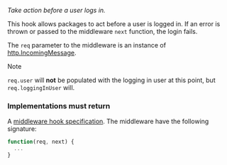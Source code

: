 *Take action before a user logs in.*

This hook allows packages to act before a user is logged in. If an error is
thrown or passed to the middleware `next` function, the login fails.

The `req` parameter to the middleware is an instance of
[http.IncomingMessage](http://nodejs.org/api/http.html#http_http_incomingmessage).

<div class="admonition warning"><p class="admonition-title">Note</p>
  <p>
    <code>req.user</code> will <strong>not</strong> be populated with the
    logging in user at this point, but <code>req.loggingInUser</code> will.
  </p>
</div>

<h3>Implementations must return</h3>

A
[middleware hook specification](guide/concepts#middleware-hook-specification).
The middleware have the following signature:

```javascript
function(req, next) {
  ...
}
```

